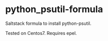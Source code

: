 # python_psutil-formula
Saltstack formula to install python-psutil.

Tested on Centos7. Requires epel.
